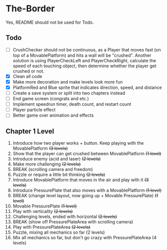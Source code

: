 # The-Border

Yes, README should not be used for Todo.

## Todo

- [ ] CrushChecker should not be continuous, as a Player that moves fast (on top of a MovablePlatform) and hits a wall will be "crushed". Another solution is using PlayerCheckLeft and PlayerCheckRight, calculate the speed of each touching object, then determine whether the player get crushed or not.
- [x] Clean all code
- [x] Make more decoration and make levels look more fun
- [x] PlatformRed and Blue sprite that indicates direction, speed, and distance
- [ ] Create a save system or split into two chapters instead
- [ ] End game screen (congrats and etc.)
- [ ] Implement speedrun timer, death count, and restart count
- [ ] Player particle effect
- [ ] Better game over animation and effects

## Chapter 1 Level

1. Introduce how two player works + button. Keep playing with the MovablePlatform ~~(3 levels)~~
2. Show that the player can get crushed between MovablePlatform ~~(1 level)~~
2. Introduce enemy (acid and laser) ~~(2 levels)~~
4. Make more challenging ~~(2 levels)~~
5. BREAK (scrolling camera and freedom)
6. Puzzle or require a little bit thinking ~~(2 levels)~~
7. Introduce MovablePlatform that moves in the air and play with it ~~(3 levels)~~
8. Introduce PressurePlate that also moves with a MovablePlatform ~~(1 level)~~
8. BREAK (change level layout, now going up + Movable PressurePlate) ~~(1 level)~~
10. Movable PressurePlate ~~(1 level)~~
9. Play with verticality ~~(2 levels)~~
12. Challenging levels, ended with horizontal ~~(2 levels)~~
13. BREAK (show off PressurePlateArea with scrolling camera)
14. Play with PressurePlateArea ~~(2 levels)~~
14. Puzzle, mixing all mechanics so far (2 levels)
16. Mix all mechanics so far, but don't go crazy with PressurePlateArea (4 levels)